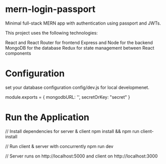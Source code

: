 # mern-login-passport
Minimal full-stack MERN app with authentication using passport and JWTs.

This project uses the following technologies:

React and React Router for frontend
Express and Node for the backend
MongoDB for the database
Redux for state management between React components

# Configuration

set your database configuration config/dev.js for local developmenet.

module.exports = {
    mongodbURL: '',
    secretOrKey: "secret"
}

# Run the Application
// Install dependencies for server & client
npm install && npm run client-install

// Run client & server with concurrently
npm run dev

// Server runs on http://localhost:5000 and client on http://localhost:3000
